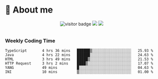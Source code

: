 <!-- ![](https://youpai.roccoshi.top/img/20200804214216.png) -->

# 🧐 About me
 
<p align="center">
<img src="https://visitor-badge.laobi.icu/badge?page_id=Lincest.Lincest&title=hits" alt="visitor badge"/>
<a href="mailto:imroccoshi@gmail.com"><img src="https://img.shields.io/badge/gmail-imroccoshi%40gmail.com-red"></a>
<a href="https://blog.roccoshi.top"><img src="https://img.shields.io/badge/blog-roccoshi-green"></a>
</p>

<div align="center">
  <img src="https://github-readme-stats.vercel.app/api?username=Lincest&show_icons=true&count_private=true&show_owner=true" alt="">
   <!-- <img src="https://github-readme-stats.vercel.app/api/wakatime?username=Moreality&v=2" alt=""/> -->
</div>

### Weekly Coding Time

<!--START_SECTION:waka-->

```text
TypeScript       4 hrs 36 mins   ██████▒░░░░░░░░░░░░░░░░░░   25.93 %
Java             4 hrs 22 mins   ██████░░░░░░░░░░░░░░░░░░░   24.63 %
HTML             3 hrs 49 mins   █████▒░░░░░░░░░░░░░░░░░░░   21.53 %
HTTP Request     3 hrs 2 mins    ████▒░░░░░░░░░░░░░░░░░░░░   17.07 %
YANG             49 mins         █░░░░░░░░░░░░░░░░░░░░░░░░   04.63 %
INI              10 mins         ▒░░░░░░░░░░░░░░░░░░░░░░░░   01.00 %
```

<!--END_SECTION:waka-->


